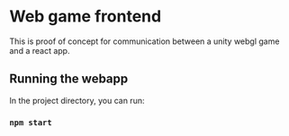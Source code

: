 # Web game frontend
This is proof of concept for communication between a unity webgl game and a react app.

## Running the webapp

In the project directory, you can run:

### `npm start`